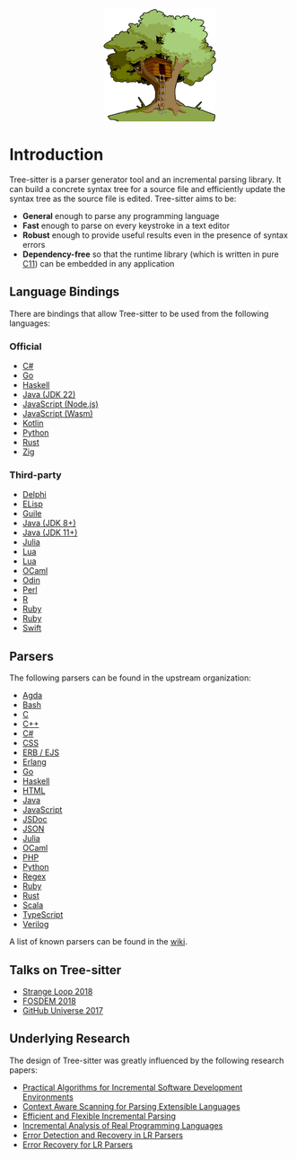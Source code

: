 <div style="display: flex; justify-content: center; margin-left: 32px;">
    <a href="./"><img src="assets/images/tree-sitter-small.png" width="200" height="200" alt="Tree-sitter logo" /></a>
</div>

# Introduction

Tree-sitter is a parser generator tool and an incremental parsing library. It can build a concrete syntax tree for a source
file and efficiently update the syntax tree as the source file is edited. Tree-sitter aims to be:

- **General** enough to parse any programming language
- **Fast** enough to parse on every keystroke in a text editor
- **Robust** enough to provide useful results even in the presence of syntax errors
- **Dependency-free** so that the runtime library (which is written in pure [C11](https://github.com/tree-sitter/tree-sitter/tree/master/lib)) can be embedded in any application

## Language Bindings

There are bindings that allow Tree-sitter to be used from the following languages:

### Official

- [C#](https://github.com/tree-sitter/csharp-tree-sitter)
- [Go](https://github.com/tree-sitter/go-tree-sitter)
- [Haskell](https://github.com/tree-sitter/haskell-tree-sitter)
- [Java (JDK 22)](https://github.com/tree-sitter/java-tree-sitter)
- [JavaScript (Node.js)](https://github.com/tree-sitter/node-tree-sitter)
- [JavaScript (Wasm)](https://github.com/tree-sitter/tree-sitter/tree/master/lib/binding_web)
- [Kotlin](https://github.com/tree-sitter/kotlin-tree-sitter)
- [Python](https://github.com/tree-sitter/py-tree-sitter)
- [Rust](https://github.com/tree-sitter/tree-sitter/tree/master/lib/binding_rust)
- [Zig](https://github.com/tree-sitter/zig-tree-sitter)

### Third-party

- [Delphi](https://github.com/modersohn/delphi-tree-sitter)
- [ELisp](https://www.gnu.org/software/emacs/manual/html_node/elisp/Parsing-Program-Source.html)
- [Guile](https://github.com/Z572/guile-ts)
- [Java (JDK 8+)](https://github.com/bonede/tree-sitter-ng)
- [Java (JDK 11+)](https://github.com/seart-group/java-tree-sitter)
- [Julia](https://github.com/MichaelHatherly/TreeSitter.jl)
- [Lua](https://github.com/euclidianAce/ltreesitter)
- [Lua](https://github.com/xcb-xwii/lua-tree-sitter)
- [OCaml](https://github.com/returntocorp/ocaml-tree-sitter-core)
- [Odin](https://github.com/laytan/odin-tree-sitter)
- [Perl](https://metacpan.org/pod/Text::Treesitter)
- [R](https://github.com/DavisVaughan/r-tree-sitter)
- [Ruby](https://github.com/Faveod/ruby-tree-sitter)
- [Ruby](https://github.com/calicoday/ruby-tree-sitter-ffi)
- [Swift](https://github.com/ChimeHQ/SwiftTreeSitter)

## Parsers

The following parsers can be found in the upstream organization:

- [Agda](https://github.com/tree-sitter/tree-sitter-agda)
- [Bash](https://github.com/tree-sitter/tree-sitter-bash)
- [C](https://github.com/tree-sitter/tree-sitter-c)
- [C++](https://github.com/tree-sitter/tree-sitter-cpp)
- [C#](https://github.com/tree-sitter/tree-sitter-c-sharp)
- [CSS](https://github.com/tree-sitter/tree-sitter-css)
- [ERB / EJS](https://github.com/tree-sitter/tree-sitter-embedded-template)
- [Erlang](https://github.com/WhatsApp/tree-sitter-erlang)
- [Go](https://github.com/tree-sitter/tree-sitter-go)
- [Haskell](https://github.com/tree-sitter/tree-sitter-haskell)
- [HTML](https://github.com/tree-sitter/tree-sitter-html)
- [Java](https://github.com/tree-sitter/tree-sitter-java)
- [JavaScript](https://github.com/tree-sitter/tree-sitter-javascript)
- [JSDoc](https://github.com/tree-sitter/tree-sitter-jsdoc)
- [JSON](https://github.com/tree-sitter/tree-sitter-json)
- [Julia](https://github.com/tree-sitter/tree-sitter-julia)
- [OCaml](https://github.com/tree-sitter/tree-sitter-ocaml)
- [PHP](https://github.com/tree-sitter/tree-sitter-php)
- [Python](https://github.com/tree-sitter/tree-sitter-python)
- [Regex](https://github.com/tree-sitter/tree-sitter-regex)
- [Ruby](https://github.com/tree-sitter/tree-sitter-ruby)
- [Rust](https://github.com/tree-sitter/tree-sitter-rust)
- [Scala](https://github.com/tree-sitter/tree-sitter-scala)
- [TypeScript](https://github.com/tree-sitter/tree-sitter-typescript)
- [Verilog](https://github.com/tree-sitter/tree-sitter-verilog)

A list of known parsers can be found in the [wiki](https://github.com/tree-sitter/tree-sitter/wiki/List-of-parsers).

## Talks on Tree-sitter

- [Strange Loop 2018](https://www.thestrangeloop.com/2018/tree-sitter---a-new-parsing-system-for-programming-tools.html)
- [FOSDEM 2018](https://www.youtube.com/watch?v=0CGzC_iss-8)
- [GitHub Universe 2017](https://www.youtube.com/watch?v=a1rC79DHpmY)

## Underlying Research

The design of Tree-sitter was greatly influenced by the following research papers:

- [Practical Algorithms for Incremental Software Development Environments](https://www2.eecs.berkeley.edu/Pubs/TechRpts/1997/CSD-97-946.pdf)
- [Context Aware Scanning for Parsing Extensible Languages](https://www-users.cse.umn.edu/~evw/pubs/vanwyk07gpce/vanwyk07gpce.pdf)
- [Efficient and Flexible Incremental Parsing](https://harmonia.cs.berkeley.edu/papers/twagner-parsing.pdf)
- [Incremental Analysis of Real Programming Languages](https://harmonia.cs.berkeley.edu/papers/twagner-glr.pdf)
- [Error Detection and Recovery in LR Parsers](https://web.archive.org/web/20240302031213/https://what-when-how.com/compiler-writing/bottom-up-parsing-compiler-writing-part-13)
- [Error Recovery for LR Parsers](https://apps.dtic.mil/sti/pdfs/ADA043470.pdf)
